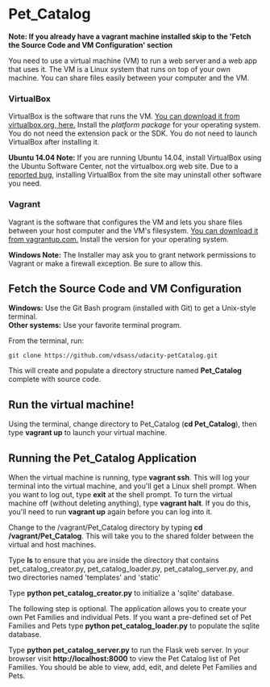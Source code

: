 # Pet_Catalog

**Note: If you already have a vagrant machine installed skip to the 'Fetch the Source Code and VM Configuration' section**

You need to use a virtual machine (VM) to run a web server and a web app that uses it. The VM is a Linux system that runs on top of your own machine.  You can share files easily between your computer and the VM.

### VirtualBox

VirtualBox is the software that runs the VM. [You can download it from virtualbox.org, here.](https://www.virtualbox.org/wiki/Downloads)  Install the *platform package* for your operating system.  You do not need the extension pack or the SDK. You do not need to launch VirtualBox after installing it.

**Ubuntu 14.04 Note:** If you are running Ubuntu 14.04, install VirtualBox using the Ubuntu Software Center, not the virtualbox.org web site. Due to a [reported bug](http://ubuntuforums.org/showthread.php?t=2227131), installing VirtualBox from the site may uninstall other software you need.

### Vagrant

Vagrant is the software that configures the VM and lets you share files between your host computer and the VM's filesystem.  [You can download it from vagrantup.com.](https://www.vagrantup.com/downloads) Install the version for your operating system.

**Windows Note:** The Installer may ask you to grant network permissions to Vagrant or make a firewall exception. Be sure to allow this.

## Fetch the Source Code and VM Configuration

**Windows:** Use the Git Bash program (installed with Git) to get a Unix-style terminal.  
**Other systems:** Use your favorite terminal program.

From the terminal, run:

    git clone https://github.com/vdsass/udacity-petCatalog.git

This will create and populate a directory structure named **Pet_Catalog** complete with source code.

## Run the virtual machine!

Using the terminal, change directory to Pet_Catalog (**cd Pet_Catalog**), then type **vagrant up** to launch your virtual machine.

## Running the Pet_Catalog Application

When the virtual machine is running, type **vagrant ssh**. This will log your terminal into the virtual machine, and you'll get a Linux shell prompt. When you want to log out, type **exit** at the shell prompt.  To turn the virtual machine off (without deleting anything), type **vagrant halt**. If you do this, you'll need to run **vagrant up** again before you can log into it.

Change to the /vagrant/Pet_Catalog directory by typing **cd /vagrant/Pet_Catalog**. This will take you to the shared folder between the virtual and host machines.

Type **ls** to ensure that you are inside the directory that contains pet_catalog_creator.py, pet_catalog_loader.py, pet_catalog_server.py, and two directories named 'templates' and 'static'

Type **python pet_catalog_creator.py** to initialize a 'sqlite' database.

The following step is optional. The application allows you to create your own Pet Families and individual Pets. If you want a pre-defined set of Pet Families and Pets type **python pet_catalog_loader.py** to populate the sqlite database.

Type **python pet_catalog_server.py** to run the Flask web server. In your browser visit **http://localhost:8000** to view the Pet Catalog list of Pet Families.  You should be able to view, add, edit, and delete Pet Families and Pets.
